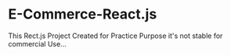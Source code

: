 # E-Commerce-React.js
This Rect.js Project Created for Practice Purpose it's not stable for commercial Use...
